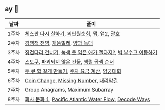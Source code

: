 ## ay 🌼 

| 날짜  | 풀이                                                         |
| ----- | ------------------------------------------------------------ |
| 1주차 | [체스판 다시 칠하기](1주차/체스판다시칠하기.java), [외판원순회](1주차/외판원순회.java), [앱](1주차/앱.java), [앱2](1주차/앱2.java), [괄호](1주차/괄호.java) |
| 2주차 | [경쟁적 전염](2주차/경쟁적전염.java), [개똥벌레](2주차/개똥벌레.java), [양과 늑대](2주차/양과늑대.java) |
| 3주차 | [징검다리 건너기](3주차/징검다리건너기.java), [녹색 옷 입은 애가 젤다지?](3주차/녹색옷입은애가젤다지.java), [벽 부수고 이동하기](3주차/벽부수고이동하기.java) |
| 4주차 | [스도쿠](4주차/스도쿠.java), [파괴되지 않은 건물](4주차/파괴되지않은건물.java), [행렬 곱셈 순서](행렬곱셈순서.java) |
| 5주차 | [두 큐 합 같게 만들기](두큐합같게만들기.java), [주차 요금 계산](5주차/주차요금계산.java), [양궁대회](5주차/양궁대회.java) |
| 6주차 | [Coin Change](6주차/CoinChange.java), [Missing Number](6주차/MissingNumber.java), [내리막길](6주차/내리막길.java) |
| 7주차 | [Group Anagrams](7주차/GroupAnagrams.java), [Maximum Subarray](7주차/MaximumSubarray.java) |
| 8주차 | [회사 문화 1](회사문화1.java), [Pacific Atlantic Water Flow](PacificAtlanticWaterFlow.java), [Decode Ways](8주차/DecodeWays.java) |